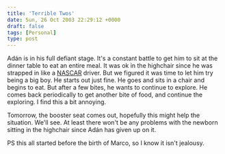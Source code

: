 ```yaml
---
title: 'Terrible Twos'
date: Sun, 26 Oct 2003 22:29:12 +0000
draft: false
tags: [Personal]
type: post
---
```


Adán is in his full defiant stage. It's a constant battle to get him to sit at the dinner table to eat an entire meal. It was ok in the highchair since he was strapped in like a [NASCAR](http://www.nascar.com/) driver. But we figured it was time to let him try being a big boy. He starts out just fine. He goes and sits in a chair and begins to eat. But after a few bites, he wants to continue to explore. He comes back periodically to get another bite of food, and continue the exploring. I find this a bit annoying.

Tomorrow, the booster seat comes out, hopefully this might help the situation. We'll see. At least there won't be any problems with the newborn sitting in the highchair since Adán has given up on it.

PS this all started before the birth of Marco, so I know it isn't jealousy.